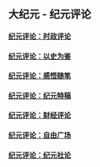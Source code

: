 ## 大纪元 - 纪元评论

#### [纪元评论：时政评论](indexes/nsc1025/README.md?04210330)
#### [纪元评论：以史为鉴](indexes/nsc1028/README.md?04210330)
#### [纪元评论：感悟随笔](indexes/nsc1035/README.md?04210330)
#### [纪元评论：纪元特稿](indexes/nsc424/README.md?04210330)
#### [纪元评论：财经评论](indexes/nsc1026/README.md?04210330)
#### [纪元评论：自由广场](indexes/nsc993/README.md?04210330)
#### [纪元评论：纪元社论](indexes/nsc422/README.md?04210330)

